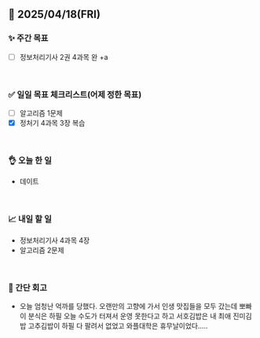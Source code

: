 ## 📅 2025/04/18(FRI)


### ✨ 주간 목표

- [ ] 정보처리기사 2권 4과목 완 +a

<br/>

### ✅ 일일 목표 체크리스트(어제 정한 목표)

- [ ] 알고리즘 1문제
- [x] 정처기 4과목 3장 복습

<br/>

### 👌 오늘 한 일

- 데이트

<br/>

### 📈 내일 할 일

- 정보처리기사 4과목 4장
- 알고리즘 2문제
  
<br/>

### 💭 간단 회고

- 오늘 엄청난 억까를 당했다. 오랜만의 고향에 가서 인생 맛집들을 모두 갔는데 뽀빠이 분식은 하필 오늘 수도가 터져서 운영 못한다고 하고 서호김밥은 내 최애 진미김밥 고추김밥이 하필 다 팔려서 없었고 와플대학은 휴무날이었다.....

